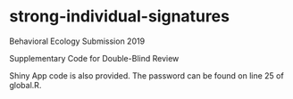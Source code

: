 # strong-individual-signatures
Behavioral Ecology Submission 2019

Supplementary Code for Double-Blind Review

Shiny App code is also provided. 
The password can be found on line 25 of global.R.
